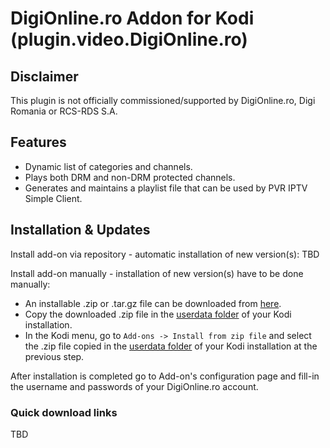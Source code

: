 # DigiOnline.ro Addon for Kodi (plugin.video.DigiOnline.ro)


## Disclaimer

This plugin is not officially commissioned/supported by DigiOnline.ro, Digi Romania or RCS-RDS S.A.


## Features
 - Dynamic list of categories and channels.
 - Plays both DRM and non-DRM protected channels.
 - Generates and maintains a playlist file that can be used by PVR IPTV Simple Client.


## Installation & Updates

Install add-on via repository - automatic installation of new version(s):
TBD


Install add-on manually - installation of new version(s) have to be done manually:

* An installable .zip or .tar.gz file can be downloaded from [here](https://github.com/cralin/plugin.video.DigiOnline.ro/releases).
* Copy the downloaded .zip file in the [userdata folder](https://kodi.wiki/view/Userdata#Location_of_the_userdata_folder) of your Kodi installation.
* In the Kodi menu, go to `Add-ons -> Install from zip file` and select the .zip file copied in the [userdata folder](https://kodi.wiki/view/Userdata#Location_of_the_userdata_folder) of your Kodi installation at the previous step.

After installation is completed go to Add-on's configuration page and fill-in the username and passwords of your DigiOnline.ro account.


### Quick download links

TBD


